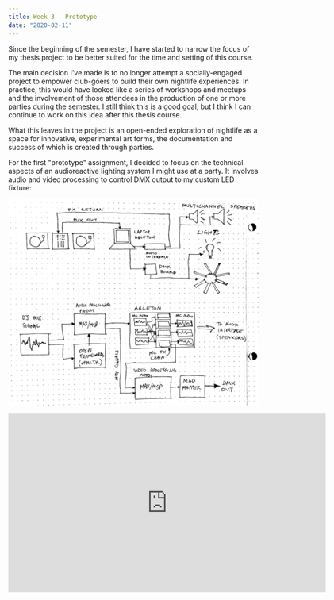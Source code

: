 ```yaml
---
title: Week 3 - Prototype
date: "2020-02-11"
---
```


Since the beginning of the semester, I have started to narrow the focus of my thesis project to be better suited for the time and setting of this course.

The main decision I've made is to no longer attempt a socially-engaged project to empower club-goers to build their own nightlife experiences. In practice, this would have looked like a series of workshops and meetups and the involvement of those attendees in the production of one or more parties during the semester. I still think this is a good goal, but I think I can continue to work on this idea after this thesis course.

What this leaves in the project is an open-ended exploration of nightlife as a space for innovative, experimental art forms, the documentation and success of which is created through parties.

For the first "prototype" assignment, I decided to focus on the technical aspects of an audioreactive lighting system I might use at a party. It involves audio and video processing to control DMX output to my custom LED fixture:

![prototype-diagram](prototype-diagram.png)

<iframe src="https://player.vimeo.com/video/395818910" width="640" height="360" frameborder="0" allow="autoplay; fullscreen" allowfullscreen></iframe>
